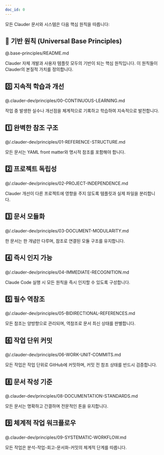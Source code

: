 ```yaml
---
doc_id: 0
---
```


모든 Clauder 문서와 시스템은 다음 핵심 원칙을 따릅니다:

## 🎯 기반 원칙 (Universal Base Principles)
@.base-principles/README.md

Clauder 자체 개발과 사용자 템플릿 모두의 기반이 되는 핵심 원칙입니다.
이 원칙들이 Clauder의 본질적 가치를 정의합니다.

## 0️⃣ 지속적 학습과 개선
@.clauder-dev/principles/00-CONTINUOUS-LEARNING.md

작업 중 발생한 실수나 개선점을 체계적으로 기록하고 학습하여 지속적으로 발전합니다.

## 1️⃣ 완벽한 참조 구조
@/.clauder-dev/principles/01-REFERENCE-STRUCTURE.md

모든 문서는 YAML front matter와 명시적 참조를 포함해야 합니다.

## 2️⃣ 프로젝트 독립성
@/.clauder-dev/principles/02-PROJECT-INDEPENDENCE.md

Clauder 개선이 다른 프로젝트에 영향을 주지 않도록 템플릿과 실제 파일을 분리합니다.

## 3️⃣ 문서 모듈화
@/.clauder-dev/principles/03-DOCUMENT-MODULARITY.md

한 문서는 한 개념만 다루며, 참조로 연결된 모듈 구조를 유지합니다.

## 4️⃣ 즉시 인지 가능
@/.clauder-dev/principles/04-IMMEDIATE-RECOGNITION.md

Claude Code 실행 시 모든 원칙을 즉시 인지할 수 있도록 구성합니다.

## 5️⃣ 필수 역참조
@/.clauder-dev/principles/05-BIDIRECTIONAL-REFERENCES.md

모든 참조는 양방향으로 관리되며, 역참조로 문서 최신 상태를 판별합니다.

## 6️⃣ 작업 단위 커밋
@/.clauder-dev/principles/06-WORK-UNIT-COMMITS.md

모든 작업은 작업 단위로 GitHub에 커밋하며, 커밋 전 참조 상태를 반드시 검증합니다.

## 8️⃣ 문서 작성 기준
@.clauder-dev/principles/08-DOCUMENTATION-STANDARDS.md

모든 문서는 명확하고 간결하며 전문적인 톤을 유지합니다.

## 9️⃣ 체계적 작업 워크플로우
@.clauder-dev/principles/09-SYSTEMATIC-WORKFLOW.md

모든 작업은 분석-작업-회고-문서화-커밋의 체계적 단계를 따릅니다.

